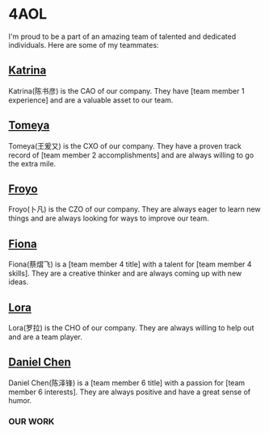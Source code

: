 # 4AOL

I'm proud to be a part of an amazing team of talented and dedicated individuals. Here are some of my teammates:

## [Katrina](https://github.com/cz677/Katrina715.git)

Katrina(陈书彦) is the CAO of our company. They have [team member 1 experience] and are a valuable asset to our team.

## [Tomeya](https://github.com/ookk125/zwu-ok.git)

Tomeya(王爰又) is the CXO of our company. They have a proven track record of [team member 2 accomplishments] and are always willing to go the extra mile.

## [Froyo](https://team-member-3-website.com)

Froyo(卜凡) is the CZO of our company. They are always eager to learn new things and are always looking for ways to improve our team.

## [Fiona](https://github.com/Fiona3390/JNRJ.git)

Fiona(蔡熠飞) is a [team member 4 title] with a talent for [team member 4 skills]. They are a creative thinker and are always coming up with new ideas.

## [Lora](https://team-member-5-website.com)

Lora(罗拉) is the CHO of our company. They are always willing to help out and are a team player.

## [Daniel Chen](https://github.com/DanielChen321/ZWU-2024-Dc/blob/main/%E4%B8%AA%E4%BA%BA.md)

Daniel Chen(陈泽锋) is a [team member 6 title] with a passion for [team member 6 interests]. They are always positive and have a great sense of humor.

### OUR WORK  